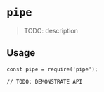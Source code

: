 # `pipe`

> TODO: description

## Usage

```
const pipe = require('pipe');

// TODO: DEMONSTRATE API
```
